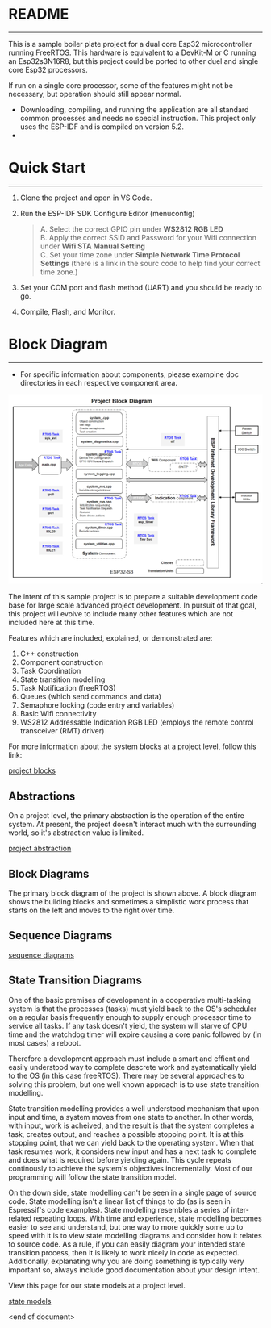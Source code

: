 # README
---
This is a sample boiler plate project for a dual core Esp32 microcontroller running FreeRTOS.  This hardware is equivalent to a DevKit-M or C running an Esp32s3N16R8, but this project could be ported to other duel and single core Esp32 processors.

If run on a single core processor, some of the features might not be necessary, but operation should still appear normal.

* Downloading, compiling, and running the application are all standard common processes and needs no special instruction.  This project only uses the ESP-IDF and is compiled on version 5.2.
* 
# Quick Start
---
1) Clone the project and open in VS Code.  
2) Run the ESP-IDF SDK Configure Editor (menuconfig)  

    >A. Select the correct GPIO pin under **WS2812 RGB LED**  
    >B. Apply the correct SSID and Password for your Wifi connection under **Wifi STA Manual Setting**  
    >C. Set your time zone under **Simple Network Time Protocol Settings**  (there is a link in the sourc code to help find your correct time zone.)  

3) Set your COM port and flash method (UART) and you should be ready to go.  
4) Compile, Flash, and Monitor.  

# Block Diagram
---


* For specific information about components, please exampine doc directories in each respective component area.  

![system_block](./docs/images/project_block.png)

The intent of this sample project is to prepare a suitable development code base for large scale advanced project development.  In pursuit of that goal, this project will evolve to include many other features which are not included here at this time.

Features which are included, explained, or demonstrated are:
1. C++ construction
2. Component construction
3. Task Coordination
4. State transition modelling
5. Task Notification (freeRTOS)
6. Queues (which send commands and data)
7. Semaphore locking (code entry and variables)
8. Basic Wifi connectivity
9. WS2812 Addressable Indication RGB LED (employs the remote control transceiver (RMT) driver)

For more information about the system blocks at a project level, follow this link:

[project blocks](./docs/project_blocks.md)


## Abstractions
On a project level, the primary abstraction is the operation of the entire system.  At present, the project doesn't interact much with the surrounding world, so it's abstraction value is limited.

[project abstraction](./docs/project_abstractions.md)


## Block Diagrams
The primary block diagram of the project is shown above.  A block diagram shows the building blocks and sometimes a simplistic work process that starts on the left and moves to the right over time.

## Sequence Diagrams

[sequence diagrams](./docs/project_sequences.md)


## State Transition Diagrams
One of the basic premises of development in a cooperative multi-tasking system is that the processes (tasks) must yield back to the OS's scheduler on a regular basis frequently enough to supply enough processor time to service all tasks.   If any task doesn't yield, the system will starve of CPU time and the watchdog timer will expire causing a core panic followed by (in most cases) a reboot.

Therefore a development approach must include a smart and effient and easily understood way to complete descrete work and systematically yield to the OS (in this case freeRTOS).  There may be several approaches to solving this problem, but one well known approach is to use state transition modelling.

State transition modelling provides a well understood mechanism that upon input and time, a system moves from one state to another. In other words, with input, work is acheived, and the result is that the system completes a task, creates output, and reaches a possible stopping point.   It is at this stopping point, that we can yield back to the operating system.  When that task resumes work, it considers new input and has a next task to complete and does what is required before yielding again.  This cycle repeats continously to achieve the system's objectives incrementally.  Most of our programming will follow the state transition model.

On the down side, state modelling can't be seen in a single page of source code.  State modelling isn't a linear list of things to do (as is seen in Espressif's code examples).  State modelling resembles a series of inter-related repeating loops.  With time and experience, state modelling becomes easier to see and understand, but one way to more quickly some up to speed with it is to view state modelling diagrams and consider how it relates to source code.  As a rule, if you can easily diagram your intended state transition process, then it is likely to work nicely in code as expected.   Additionally, explanating why you are doing something is typically very important so, always include good documentation about your design intent.

View this page for our state models at a project level.

[state models](./docs/project_state_models.md)

\<end of document>